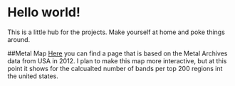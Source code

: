 # Hello world!
This is a little hub for the projects. Make yourself at home and poke things around.

##Metal Map
[Here](https://6lor.github.io/MetalMap.html) you can find a page that is based on the Metal Archives data from USA in 2012. I plan to make this map more interactive, but at this point it shows for the calcualted number of bands per top 200 regions int the united states.